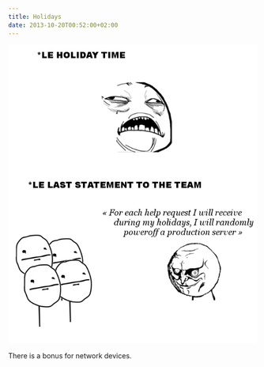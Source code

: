 ```yaml
---
title: Holidays
date: 2013-10-20T00:52:00+02:00
---
```


![](holidays.png)

There is a bonus for network devices.
